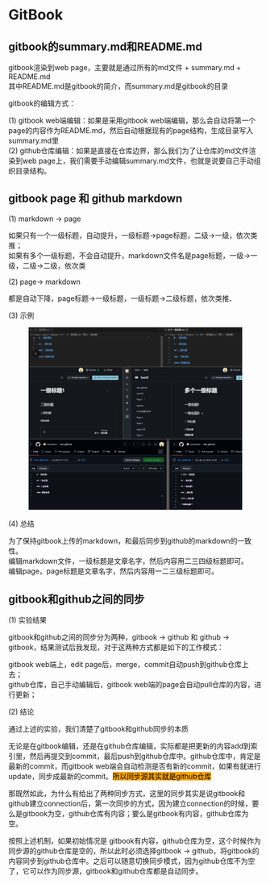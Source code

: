 # GitBook

## gitbook的summary.md和README.md

gitbook渲染到web page，主要就是通过所有的md文件 + summary.md + README.md\
其中README.md是gitbook的简介，而summary.md是gitbook的目录

gitbook的编辑方式：

(1) gitbook web端编辑：如果是采用gitbook web端编辑，那么会自动将第一个page的内容作为README.md，然后自动根据现有的page结构，生成目录写入summary.md里\
(2) github仓库编辑：如果是直接在仓库边界，那么我们为了让仓库的md文件渲染到web page上，我们需要手动编辑summary.md文件，也就是说要自己手动组织目录结构。



## gitbook page 和 github markdown

(1) markdown -> page

如果只有一个一级标题，自动提升，一级标题->page标题，二级->一级，依次类推；\
如果有多个一级标题，不会自动提升，markdown文件名是page标题，一级->一级，二级->二级，依次类

(2) page-> markdown&#x20;

都是自动下降，page标题->一级标题，一级标题->二级标题，依次类推、

(3) 示例

<figure><img src=".gitbook/assets/f9900b724d30ad7cf98c2e1bd5eb2fc.png" alt=""><figcaption></figcaption></figure>

(4) 总结

为了保持gitbook上传的markdown，和最后同步到github的markdown的一致性。\
编辑markdown文件，一级标题是文章名字，然后内容用二三四级标题即可。\
编辑page，page标题是文章名字，然后内容用一二三级标题即可。



## gitbook和github之间的同步

(1) 实验结果

gitbook和github之间的同步分为两种，gitbook -> github 和 github -> gitbook，结果测试后我发现，对于这两种方式都是如下的工作模式：

gitbook web端上，edit page后，merge，commit自动push到github仓库上去；\
github仓库，自己手动编辑后，gitbook web端的page会自动pull仓库的内容，进行更新；



(2) 结论

通过上述的实验，我们清楚了gitbook和github同步的本质

无论是在gitbook编辑，还是在github仓库编辑，实际都是把更新的内容add到索引里，然后再提交到commit，最后push到github仓库中。github仓库中，肯定是最新的commit，而gitbook web端会自动检测是否有新的commit，如果有就进行update，同步成最新的commit。<mark style="background-color:orange;">所以同步源其实就是github仓库</mark>



那既然如此，为什么有给出了两种同步方式，这里的同步其实是说gitbook和github建立connection后，第一次同步的方式，因为建立connection的时候，要么是gitbook为空，github仓库有内容；要么是gitbook有内容，github仓库为空。

按照上述机制，如果初始情况是 gitbook有内容，github仓库为空，这个时候作为同步源的github仓库是空的，所以此时必须选择gitbook -> github，将gitbook的内容同步到github仓库中。之后可以随意切换同步模式，因为github仓库不为空了，它可以作为同步源，gitbook和github仓库都是自动同步。





